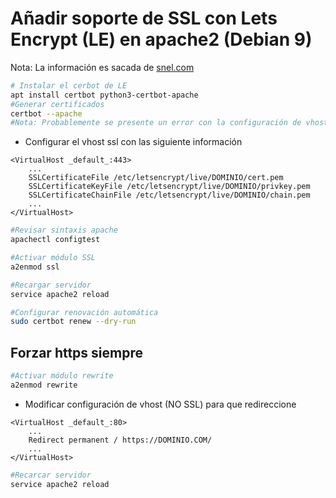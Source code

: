 # Añadir soporte de SSL con Lets Encrypt (LE) en apache2 (Debian 9)
Nota: La información es sacada de [snel.com](https://www.snel.com/support/lets-encrypt-on-debian-9-with-apache-webserver/)

```bash
# Instalar el cerbot de LE
apt install certbot python3-certbot-apache
#Generar certificados
certbot --apache
#Nota: Probablemente se presente un error con la configuración de vhost ssl
```

- Configurar el vhost ssl con las siguiente información

```apacheconf
<VirtualHost _default_:443>
	...
	SSLCertificateFile /etc/letsencrypt/live/DOMINIO/cert.pem
	SSLCertificateKeyFile /etc/letsencrypt/live/DOMINIO/privkey.pem
	SSLCertificateChainFile /etc/letsencrypt/live/DOMINIO/chain.pem
	...
</VirtualHost>
```

```bash
#Revisar sintaxis apache
apachectl configtest

#Activar módulo SSL
a2enmod ssl

#Recargar servidor
service apache2 reload

#Configurar renovación automática
sudo certbot renew --dry-run
```

## Forzar https siempre

```bash
#Activar módulo rewrite
a2enmod rewrite
```

- Modificar configuración de vhost (NO SSL) para que redireccione

```apacheconf
<VirtualHost _default_:80>
	...
	Redirect permanent / https://DOMINIO.COM/
	...
</VirtualHost>
```

```bash
#Recarcar servidor
service apache2 reload
```
